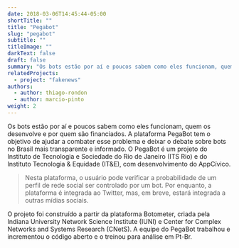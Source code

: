 ```yaml
---
date: 2018-03-06T14:45:44-05:00
shortTitle: ""
title: "Pegabot"
slug: "pegabot"
subtitle: ""
titleImage: ""
darkText: false
draft: false
summary: "Os bots estão por aí e poucos sabem como eles funcionam, quem os desenvolve e por quem são financiados. A plataforma PegaBot tem o objetivo de ajudar a combater esse problema e deixar o debate sobre bots no Brasil mais transparente e informado. O PegaBot é um projeto do Instituto de Tecnologia e Sociedade do Rio de Janeiro (ITS Rio) e do Instituto Tecnologia & Equidade (IT&E), com desenvolvimento do AppCívico."
relatedProjects:
  - project: "fakenews"
authors:
  - author: thiago-rondon
  - author: marcio-pinto
weight: 2
---
```


Os bots estão por aí e poucos sabem como eles funcionam, quem os desenvolve e por quem são financiados. A plataforma PegaBot tem o objetivo de ajudar a combater esse problema e deixar o debate sobre bots no Brasil mais transparente e informado. O PegaBot é um projeto do Instituto de Tecnologia e Sociedade do Rio de Janeiro (ITS Rio) e do Instituto Tecnologia & Equidade (IT&E), com desenvolvimento do AppCívico.

> Nesta plataforma, o usuário pode verificar a probabilidade de um perfil de rede social ser controlado por  um bot. Por enquanto, a plataforma é integrada ao Twitter, mas, em breve, estará integrada a outras mídias sociais.

O projeto foi construído a partir da plataforma Botometer, criada pela Indiana University Network Science Institute (IUNI) e Center for Complex Networks and Systems Research (CNetS). A equipe do PegaBot trabalhou e incrementou o código aberto e o treinou para análise em Pt-Br.
